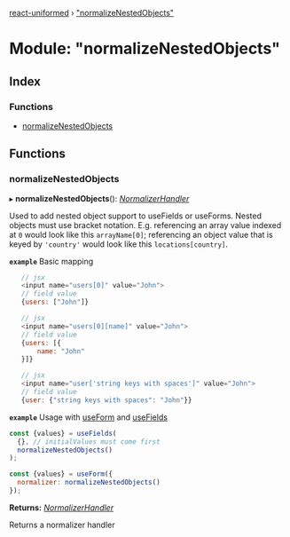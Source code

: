 [react-uniformed](../README.md) › ["normalizeNestedObjects"](_normalizenestedobjects_.md)

# Module: "normalizeNestedObjects"

## Index

### Functions

* [normalizeNestedObjects](_normalizenestedobjects_.md#normalizenestedobjects)

## Functions

###  normalizeNestedObjects

▸ **normalizeNestedObjects**(): *[NormalizerHandler](../interfaces/_usefields_.normalizerhandler.md)*

Used to add nested object support to useFields or useForms. Nested objects
must use bracket notation. E.g. referencing an
array value indexed at `0` would look like this `arrayName[0]`; referencing an object
value that is keyed by `'country'` would look like this `locations[country]`.

**`example`** <caption>Basic mapping</caption>
```javascript
   // jsx
   <input name="users[0]" value="John">
   // field value
   {users: ["John"]}

   // jsx
   <input name="users[0][name]" value="John">
   // field value
   {users: [{
       name: "John"
   }]}

   // jsx
   <input name="user['string keys with spaces']" value="John">
   // field value
   {user: {"string keys with spaces": "John"}}
```

**`example`** <caption>Usage with [useForm](_useform_.md#useform) and [useFields](_usefields_.md#usefields)</caption>
```javascript
const {values} = useFields(
  {}, // initialValues must come first
  normalizeNestedObjects()
);

const {values} = useForm({
  normalizer: normalizeNestedObjects()
});
```

**Returns:** *[NormalizerHandler](../interfaces/_usefields_.normalizerhandler.md)*

Returns a normalizer handler
